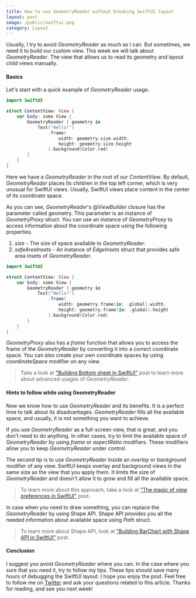 ```yaml
---
title: How to use GeometryReader without breaking SwiftUI layout
layout: post
image: /public/swiftui.png
category: Layout
---
```


Usually, I try to avoid *GeometryReader* as much as I can. But sometimes, we need it to build our custom view. This week we will talk about *GeometryReader*. The view that allows us to read its geometry and layout child views manually.

#### Basics
Let's start with a quick example of *GeometryReader* usage.

```swift
import SwiftUI

struct ContentView: View {
    var body: some View {
        GeometryReader { geometry in
            Text("Hello!")
                .frame(
                    width: geometry.size.width,
                    height: geometry.size.height
                ).background(Color.red)
        }
    }
}
```

Here we have a *GeometryReader* in the root of our *ContentView*. By default, *GeometryReader* places its children in the top left corner, which is very unusual for SwiftUI views. Usually, SwiftUI views place content in the center of its coordinate space.

As you can see, *GeometryReader*'s @*ViewBuilder* closure has the parameter called geometry. This parameter is an instance of *GeometryProxy* struct. You can use an instance of *GeometryProxy* to access information about the coordinate space using the following properties.
1. *size* - The size of space available to *GeometryReader*.
2. *safeAreaInsets* - An instance of *EdgeInsets* struct that provides safe area insets of *GeometryReader*.

```swift
import SwiftUI

struct ContentView: View {
    var body: some View {
        GeometryReader { geometry in
            Text("Hello!")
                .frame(
                    width: geometry.frame(in: .global).width,
                    height: geometry.frame(in: .global).height
                ).background(Color.red)
        }
    }
}
```

*GeometryProxy* also has a *frame* function that allows you to access the frame of the *GeometryReader* by converting it into a correct coordinate space. You can also create your own coordinate spaces by using *coordinateSpace* modifier on any view.

> Take a look at ["Building Bottom sheet in SwiftUI"](/2019/12/11/building-bottom-sheet-in-swiftui/) post to learn more about advanced usages of *GeometryReader*.

#### Hints to follow while using GeometryReader
Now we know how to use *GeometryReader* and its benefits. It is a perfect time to talk about its disadvantages. *GeometryReader* fills all the available space, and usually, it is not something you want to achieve. 

If you use *GeometryReader* as a full-screen view, that is great, and you don't need to do anything. In other cases, try to limit the available space of *GeometryReader* by using *frame* or *aspectRatio* modifiers. These modifiers allow you to keep *GeometryReader* under control.

The second tip is to use *GeometryReader* inside an *overlay* or *background* modifier of any view. SwiftUI keeps overlay and background views in the same size as the view that you apply them. It limits the size of *GeometryReader* and doesn't allow it to grow and fill all the available space.

> To learn more about this approach, take a look at ["The magic of view preferences in SwiftUI"](/2020/01/15/the-magic-of-view-preferences-in-swiftui/) post.

In case when you need to draw something, you can replace the *GeometryReader* by using Shape API. Shape API provides you all the needed information about available space using *Path* struct.

> To learn more about Shape API, look at ["Building BarChart with Shape API in SwiftUI"](/2019/08/14/building-barchart-with-shape-api-in-swiftui/) post.

#### Conclusion
I suggest you avoid *GeometryReader* where you can. In the case where you sure that you need it, try to follow my tips. These tips should save many hours of debugging the SwiftUI layout. I hope you enjoy the post. Feel free to follow me on [Twitter](https://twitter.com/mecid) and ask your questions related to this article. Thanks for reading, and see you next week!